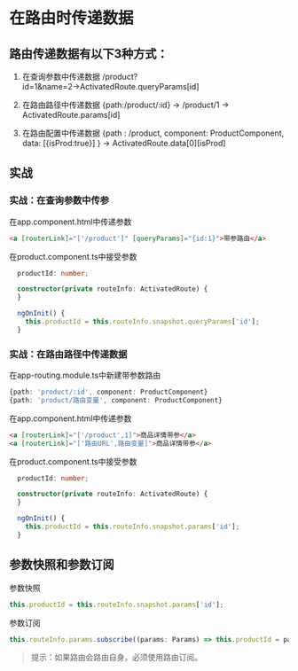 # 在路由时传递数据

## 路由传递数据有以下3种方式：
1. 在查询参数中传递数据
/product?id=1&name=2→ActivatedRoute.queryParams[id]

2. 在路由路径中传递数据
{path:/product/:id} → /product/1 → ActivatedRoute.params[id]

3. 在路由配置中传递数据
{path : /product, component: ProductComponent, data: [{isProd:true}] } → ActivatedRoute.data[0][isProd] 

## 实战
### 实战：在查询参数中传参
在app.component.html中传递参数
```html
<a [routerLink]="['/product']" [queryParams]="{id:1}">带参路由</a>
```
在product.component.ts中接受参数
```typeScript
  productId: number;

  constructor(private routeInfo: ActivatedRoute) {
  }

  ngOnInit() {
    this.productId = this.routeInfo.snapshot.queryParams['id'];
  }
```
### 实战：在路由路径中传递数据
在app-routing.module.ts中新建带参数路由
```typescript
{path: 'product/:id', component: ProductComponent}
{path: 'product/路由变量', component: ProductComponent}
```
在app.component.html中传递参数
```Html
<a [routerLink]="['/product',1]">商品详情带参</a>
<a [routerLink]="['路由URL',路由变量]">商品详情带参</a>
```
在product.component.ts中接受参数
```TypeScript
  productId: number;

  constructor(private routeInfo: ActivatedRoute) {
  }

  ngOnInit() {
    this.productId = this.routeInfo.snapshot.params['id'];
  }
```

## 参数快照和参数订阅
参数快照
```typeScript
this.productId = this.routeInfo.snapshot.params['id'];
```
参数订阅
```typeScript
this.routeInfo.params.subscribe((params: Params) => this.productId = params['id']);
```
>提示：如果路由会路由自身，必须使用路由订阅。
